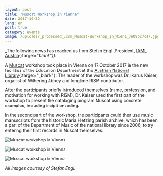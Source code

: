 ```yaml
---
layout: post
title: "Muscat Workshop in Vienna"
date: 2017-10-23
lang: en
post: true
category: events
image: /uploads/_processed_/csm_Muscat-Workshop_in_Wien1_3e09bc7cd7.jpg
---
```



_The following news has reached us from Stefan Engl (President, [IAML Austria](https://www.iaml.at/){:target="_blank"}):_

A [Muscat](/community/muscat.html "Opens internal link in current window") workshop took place in Vienna on 17 October 2017 in the new facilities of the Education Department at the [Austrian National Library](https://www.onb.ac.at/){:target="_blank"}. The leader of the workshop was Dr. Ikarus Kaiser, organist of Wilhering Abbey and longtime RISM contributor.

After the participants briefly introduced themselves (name, profession, and motivation for working with RISM), Dr. Kaiser used the first part of the workshop to present the cataloging program Muscat using concrete examples, including incipit encoding.

In the second part of the workshop, the participants could then use music manuscripts from the historic Maria Hietzing parish archive, which has been a part of the Department of Music of the national library since 2006, to try entering their first records in Muscat themselves.



![Muscat workshop in Vienna](http://rism.info/fileadmin/content/news/Muscat-Workshop_in_Wien2_816x458.jpg)



![Muscat workshop in Vienna](http://rism.info/fileadmin/content/news/Muscat-Workshop_in_Wien3_344x612.jpg)



![Muscat workshop in Vienna](http://rism.info/fileadmin/content/news/Muscat-Workshop_in_Wien4_648x384.jpg)

_All images courtesy of Stefan Engl._

<script type="text/javascript">var switchTo5x=true;</script><script type="text/javascript" src="http://w.sharethis.com/button/buttons.js"></script><script type="text/javascript">stLight.options({publisher: "9b601438-1ce1-49d8-bfd7-9cff5df54c17", doNotHash: false, doNotCopy: false, hashAddressBar: false});</script>